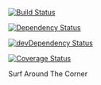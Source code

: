 [![Build Status](https://travis-ci.org/flimble/surfaroundthecorner.svg?branch=master)](https://travis-ci.org/flimble/surfaroundthecorner)

[![Dependency Status](https://david-dm.org/flimble/surfaroundthecorner.svg)](https://david-dm.org/flimble/surfaroundthecorner)

[![devDependency Status](https://david-dm.org/flimble/surfaroundthecorner/dev-status.svg)](https://david-dm.org/flimble/surfaroundthecorner#info=devDependencies)

[![Coverage Status](https://coveralls.io/repos/flimble/surfaroundthecorner/badge.svg)](https://coveralls.io/r/flimble/surfaroundthecorner)

Surf Around The Corner
